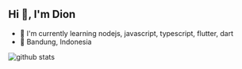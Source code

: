 ## Hi 👋, I'm Dion 

- 🌱 I'm currently learning nodejs, javascript, typescript, flutter, dart
- 📍 Bandung, Indonesia

![github stats](https://github-readme-stats.vercel.app/api?username=arifluthfi16&show_icons=true)
